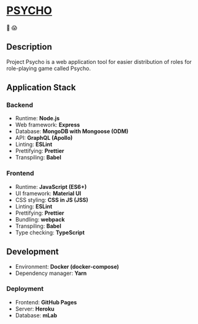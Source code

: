# [PSYCHO](https://pnemi.github.io/project-psycho/)

🔪 😱

## Description

Project Psycho is a web application tool for easier distribution of roles for role-playing game called Psycho.

## Application Stack

### Backend

* Runtime: **Node.js**
* Web framework: **Express**
* Database: **MongoDB with Mongoose (ODM)**
* API: **GraphQL (Apollo)**
* Linting: **ESLint**
* Prettifying: **Prettier**
* Transpiling: **Babel**

### Frontend

* Runtime: **JavaScript (ES6+)**
* UI framework: **Material UI**
* CSS styling: **CSS in JS (JSS)**
* Linting: **ESLint**
* Prettifying: **Prettier**
* Bundling: **webpack**
* Transpiling: **Babel**
* Type checking: **TypeScript**

## Development

* Environment: **Docker (docker-compose)**
* Dependency manager: **Yarn**

### Deployment

* Frontend: **GitHub Pages**
* Server: **Heroku**
* Database: **mLab**